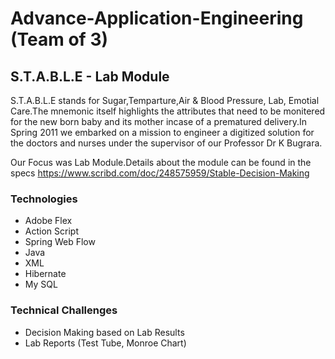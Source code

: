 Advance-Application-Engineering (Team of 3)
===============================

## S.T.A.B.L.E - Lab Module

S.T.A.B.L.E stands for Sugar,Temparture,Air & Blood Pressure, Lab, Emotial Care.The mnemonic itself highlights the attributes that need to be monitered for the new born baby and its mother incase of a prematured delivery.In Spring 2011 we embarked on a mission to engineer a digitized solution for the doctors and nurses under the supervisor of our Professor Dr K Bugrara.

Our Focus was Lab Module.Details about the module can be found in the specs https://www.scribd.com/doc/248575959/Stable-Decision-Making

### Technologies
* Adobe Flex
* Action Script
* Spring Web Flow
* Java
* XML
* Hibernate
* My SQL

### Technical Challenges
* Decision Making based on Lab Results
* Lab Reports (Test Tube, Monroe Chart) 

